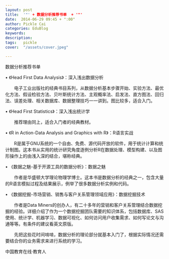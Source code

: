 ```yaml
---
layout: post  
title:  '"' + 数据分析推荐书单  + '"'
date:  2014-06-29 09:45 + ":00" 
author: Pickle Cai  
categories: EduBlog  
keywords: 
description:   
tags:	pickle   
cover:  "/assets/cover.jpeg"  

---  
```

    


数据分析推荐书单









• 《Head First Data Analysis》：深入浅出数据分析



　　电子工业出版社的经典书目系列，从数据分析基本步骤开始、实验方法、最优化方法、假设检验方法、贝叶斯统计方法、主观概率法、启发法、直方图法、回归法、误差处理、相关数据库、数据整理技巧一一讲到。图比较多，适合入门。









• 《Head First Statistics》：深入浅出统计学



　　推荐理由同上，适合入门者的经典教材。









• 《R in Action-Data Analysis and Graphics with R》：R语言实战



　　R是属于GNU系统的一个自由、免费、源代码开放的软件，用于统计计算和统计制图。这本书从实用的统计研究角度逐例分析R在数据处理、模型构建、以及图形操作上的由浅入深的结合，堪称经典。









• 《数据之魅-基于开源工具的数据分析》：数据之魅



　　作者是华盛顿大学理论物理学博士。这本书是数据分析的经典之一，包含大量的R语言模拟过程及结果展示，例举了很多数据分析实例和代码。









• 《数据挖掘-市场营销、销售与客户关系管理领域应用》：数据挖掘技术



　　作者是Data Miners的创办人，有二十多年的营销和客户关系管理结合数据挖掘的经验。详细介绍了作为一个数据挖掘团队需要的知识体系，包括数据库、SAS使用、统计学、机器学习、数据可视化、如何访问用户收集需求、如何写论文与沟通等等。有条件的建议看英文原版。









　　先把这些花时间啃啃，数据分析的理论部分就基本入门了，根据实际情况还需要结合你的业务需求来进行系统的学习。



		    
 中国教育在线·教育人

